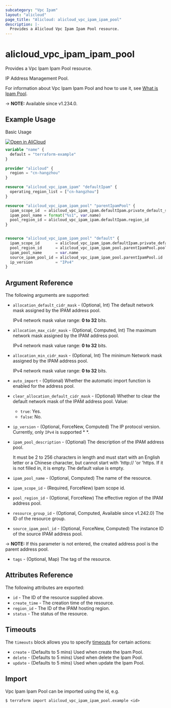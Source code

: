 ```yaml
---
subcategory: "Vpc Ipam"
layout: "alicloud"
page_title: "Alicloud: alicloud_vpc_ipam_ipam_pool"
description: |-
  Provides a Alicloud Vpc Ipam Ipam Pool resource.
---
```


# alicloud_vpc_ipam_ipam_pool

Provides a Vpc Ipam Ipam Pool resource.

IP Address Management Pool.

For information about Vpc Ipam Ipam Pool and how to use it, see [What is Ipam Pool](https://www.alibabacloud.com/help/en/).

-> **NOTE:** Available since v1.234.0.

## Example Usage

Basic Usage

<div style="display: block;margin-bottom: 40px;"><div class="oics-button" style="float: right;position: absolute;margin-bottom: 10px;">
  <a href="https://api.aliyun.com/terraform?resource=alicloud_vpc_ipam_ipam_pool&exampleId=2a160962-cd7a-9d64-32d2-d2a0f8a3cf67cf4b594f&activeTab=example&spm=docs.r.vpc_ipam_ipam_pool.0.2a160962cd&intl_lang=EN_US" target="_blank">
    <img alt="Open in AliCloud" src="https://img.alicdn.com/imgextra/i1/O1CN01hjjqXv1uYUlY56FyX_!!6000000006049-55-tps-254-36.svg" style="max-height: 44px; max-width: 100%;">
  </a>
</div></div>

```terraform
variable "name" {
  default = "terraform-example"
}

provider "alicloud" {
  region = "cn-hangzhou"
}

resource "alicloud_vpc_ipam_ipam" "defaultIpam" {
  operating_region_list = ["cn-hangzhou"]
}

resource "alicloud_vpc_ipam_ipam_pool" "parentIpamPool" {
  ipam_scope_id  = alicloud_vpc_ipam_ipam.defaultIpam.private_default_scope_id
  ipam_pool_name = format("%s1", var.name)
  pool_region_id = alicloud_vpc_ipam_ipam.defaultIpam.region_id
}


resource "alicloud_vpc_ipam_ipam_pool" "default" {
  ipam_scope_id       = alicloud_vpc_ipam_ipam.defaultIpam.private_default_scope_id
  pool_region_id      = alicloud_vpc_ipam_ipam_pool.parentIpamPool.pool_region_id
  ipam_pool_name      = var.name
  source_ipam_pool_id = alicloud_vpc_ipam_ipam_pool.parentIpamPool.id
  ip_version          = "IPv4"
}
```

## Argument Reference

The following arguments are supported:
* `allocation_default_cidr_mask` - (Optional, Int) The default network mask assigned by the IPAM address pool.

  IPv4 network mask value range: **0 to 32** bits.
* `allocation_max_cidr_mask` - (Optional, Computed, Int) The maximum network mask assigned by the IPAM address pool.

  IPv4 network mask value range: **0 to 32** bits.
* `allocation_min_cidr_mask` - (Optional, Int) The minimum Network mask assigned by the IPAM address pool.

  IPv4 network mask value range: **0 to 32** bits.
* `auto_import` - (Optional) Whether the automatic import function is enabled for the address pool.
* `clear_allocation_default_cidr_mask` - (Optional) Whether to clear the default network mask of the IPAM address pool. Value:
  - `true`: Yes.
  - `false`: No.
* `ip_version` - (Optional, ForceNew, Computed) The IP protocol version. Currently, only `IPv4` is supported * *.
* `ipam_pool_description` - (Optional) The description of the IPAM address pool.

  It must be 2 to 256 characters in length and must start with an English letter or a Chinese character, but cannot start with 'http:// 'or 'https. If it is not filled in, it is empty. The default value is empty.
* `ipam_pool_name` - (Optional, Computed) The name of the resource.
* `ipam_scope_id` - (Required, ForceNew) Ipam scope id.
* `pool_region_id` - (Optional, ForceNew) The effective region of the IPAM address pool.
* `resource_group_id` - (Optional, Computed, Available since v1.242.0) The ID of the resource group.
* `source_ipam_pool_id` - (Optional, ForceNew, Computed) The instance ID of the source IPAM address pool.

-> **NOTE:**  If this parameter is not entered, the created address pool is the parent address pool.

* `tags` - (Optional, Map) The tag of the resource.

## Attributes Reference

The following attributes are exported:
* `id` - The ID of the resource supplied above.
* `create_time` - The creation time of the resource.
* `region_id` - The ID of the IPAM hosting region.
* `status` - The status of the resource.

## Timeouts

The `timeouts` block allows you to specify [timeouts](https://www.terraform.io/docs/configuration-0-11/resources.html#timeouts) for certain actions:
* `create` - (Defaults to 5 mins) Used when create the Ipam Pool.
* `delete` - (Defaults to 5 mins) Used when delete the Ipam Pool.
* `update` - (Defaults to 5 mins) Used when update the Ipam Pool.

## Import

Vpc Ipam Ipam Pool can be imported using the id, e.g.

```shell
$ terraform import alicloud_vpc_ipam_ipam_pool.example <id>
```